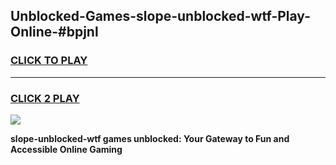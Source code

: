 
## Unblocked-Games-slope-unblocked-wtf-Play-Online-#bpjnl
<h3>
<a href="https://premium.freeplayer.one?title=slope-unblocked-wtf&ref=27F">CLICK TO PLAY</a></h3>
<hr>

<h3>
<a href="https://premium.freeplayer.one?title=slope-unblocked-wtf&ref=27F">CLICK 2 PLAY</a>
  
</h3>

<a href="https://premium.freeplayer.one?title=slope-unblocked-wtf&ref=27F"><img src="https://clearcache.store/games.png"></a>


**slope-unblocked-wtf games unblocked: Your Gateway to Fun and Accessible Online Gaming**
